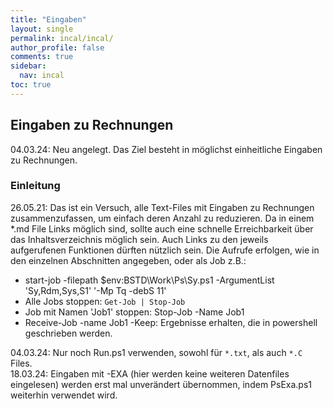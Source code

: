 ```yaml
---
title: "Eingaben"
layout: single
permalink: incal/incal/
author_profile: false
comments: true
sidebar:
  nav: incal
toc: true  
---
```


## Eingaben zu Rechnungen

04.03.24: Neu angelegt. Das Ziel besteht in möglichst einheitliche Eingaben zu Rechnungen.

### Einleitung

26.05.21: Das ist ein Versuch, alle Text-Files mit Eingaben zu Rechnungen zusammenzufassen, um einfach deren Anzahl zu reduzieren. Da in einem *.md File Links möglich sind, sollte auch eine schnelle Erreichbarkeit über das Inhaltsverzeichnis möglich sein. Auch Links zu den jeweils aufgerufenen Funktionen dürften nützlich sein.
Die Aufrufe erfolgen, wie in den einzelnen Abschnitten angegeben, oder als Job z.B.:

- start-job -filepath $env:BSTD\Work\Ps\Sy.ps1 -ArgumentList 'Sy,Rdm,Sys,S1' '-Mp Tq -debS 11'
- Alle Jobs stoppen: ````Get-Job | Stop-Job````
- Job mit Namen 'Job1' stoppen: Stop-Job -Name Job1
- Receive-Job -name Job1 -Keep: Ergebnisse erhalten, die in powershell geschrieben werden.

04.03.24: Nur noch Run.ps1 verwenden, sowohl für ````*.txt````, als auch ````*.C```` Files.
<br>18.03.24: Eingaben mit -EXA (hier werden keine weiteren Datenfiles eingelesen) werden erst mal unverändert übernommen, indem PsExa.ps1 weiterhin verwendet wird.

